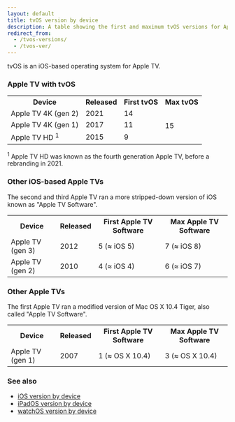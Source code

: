 ```yaml
---
layout: default
title: tvOS version by device
description: A table showing the first and maximum tvOS versions for Apple TV.
redirect_from:
  - /tvos-versions/
  - /tvos-ver/
---
```


tvOS is an iOS-based operating system for Apple TV.

### Apple TV with tvOS

<table>
  <tr>
    <th>Device</th>
    <th>Released</th>
    <th>First tvOS</th>
    <th>Max tvOS</th>
  </tr>
  <tr>
    <td>Apple TV 4K (gen 2)</td>
    <td>2021</td>
    <td>14</td>
    <td rowspan="3" class="green">15</td>
  </tr>
  <tr>
    <td>Apple TV 4K (gen 1)</td>
    <td>2017</td>
    <td>11</td>
  </tr>
  <tr>
    <td>Apple TV HD <sup>1</sup></td>
    <td>2015</td>
    <td>9</td>
  </tr>
</table>

<sup>1</sup> Apple TV HD was known as the fourth generation Apple TV, before a rebranding in 2021.

### Other iOS-based Apple TVs

The second and third Apple TV ran a more stripped-down version of iOS known as "Apple TV Software".

<table>
  <tr>
    <th>Device</th>
    <th>Released</th>
    <th>First Apple TV Software</th>
    <th>Max Apple TV Software</th>
  </tr>
  <tr>
    <td>Apple TV (gen 3)</td>
    <td>2012</td>
    <td>5 (≈ iOS 5)</td>
    <td>7 (≈ iOS 8)</td>
  </tr>
  <tr>
    <td>Apple TV (gen 2)</td>
    <td>2010</td>
    <td>4 (≈ iOS 4)</td>
    <td>6 (≈ iOS 7)</td>
  </tr>
</table>

### Other Apple TVs

The first Apple TV ran a modified version of Mac OS X 10.4 Tiger, also called "Apple TV Software".

<table>
  <tr>
    <th>Device</th>
    <th>Released</th>
    <th>First Apple TV Software</th>
    <th>Max Apple TV Software</th>
  </tr>
  <tr>
    <td>Apple TV (gen 1)</td>
    <td>2007</td>
    <td>1 (≈ OS X 10.4)</td>
    <td>3 (≈ OS X 10.4)</td>
  </tr>
</table>

### See also

* [iOS version by device](/ios)
* [iPadOS version by device](/ipados)
* [watchOS version by device](/watchos)
